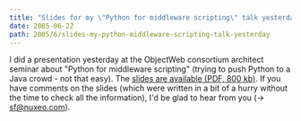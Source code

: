 ```yaml
---
title: "Slides for my \"Python for middleware scripting\" talk yesterday"
date: 2005-06-22
path: 2005/6/slides-my-python-middleware-scripting-talk-yesterday
---
```


I did a presentation yesterday at the ObjectWeb consortium architect seminar
about &quot;Python for middleware scripting&quot; (trying to push Python to a Java
crowd - not that easy). The <a href="http://www.nuxeo.com/publications/slides/python-for-scripting/downloadFile/file/python.pdf">
slides are available (PDF, 800 kb)</a>. If you have comments on the slides 
(which were written in a bit of a hurry without the time to check all the 
information), I'd be glad to hear from you (-&gt; sf@nuxeo.com). 

